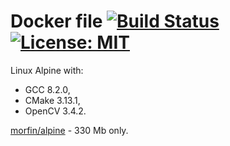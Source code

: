 # Docker file [![Build Status](https://travis-ci.com/morfinPL/myalpine.svg?branch=master)](https://travis-ci.com/morfinPL/myalpine) [![License: MIT](https://img.shields.io/badge/License-MIT-green.svg)](https://opensource.org/licenses/MIT)

Linux Alpine with:
- GCC 8.2.0,
- CMake 3.13.1,
- OpenCV 3.4.2.

[morfin/alpine](https://hub.docker.com/r/morfin/myalpine/) - 330 Mb only.